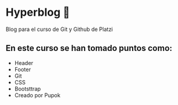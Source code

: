 # **Hyperblog** 👾
Blog para el curso de Git y Github de Platzi
## En este curso se han tomado puntos como:
- Header
- Footer
- Git
- CSS
- Bootsttrap
- Creado por Pupok